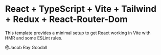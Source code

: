 # React + TypeScript + Vite + Tailwind + Redux + React-Router-Dom

This template provides a minimal setup to get React working in Vite with HMR and some ESLint rules.

@Jacob Ray Goodall
